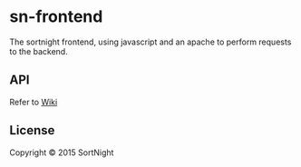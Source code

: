 # sn-frontend

The sortnight frontend, using javascript and an apache to perform requests to the backend.

## API
Refer to [Wiki](https://github.com/Fruitschinpo/sn-frontend/wiki)

## License

Copyright © 2015 SortNight

